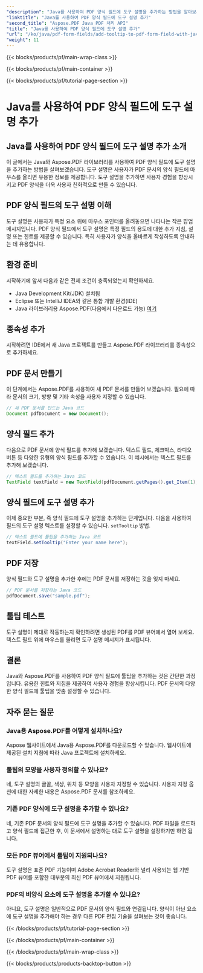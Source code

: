 ```yaml
---
"description": "Java를 사용하여 PDF 양식 필드에 도구 설명을 추가하는 방법을 알아보세요. Aspose.PDF for Java API를 사용하는 단계별 가이드입니다."
"linktitle": "Java를 사용하여 PDF 양식 필드에 도구 설명 추가"
"second_title": "Aspose.PDF Java PDF 처리 API"
"title": "Java를 사용하여 PDF 양식 필드에 도구 설명 추가"
"url": "/ko/java/pdf-form-fields/add-tooltip-to-pdf-form-field-with-java/"
"weight": 11
---
```


{{< blocks/products/pf/main-wrap-class >}}

{{< blocks/products/pf/main-container >}}

{{< blocks/products/pf/tutorial-page-section >}}

# Java를 사용하여 PDF 양식 필드에 도구 설명 추가


## Java를 사용하여 PDF 양식 필드에 도구 설명 추가 소개

이 글에서는 Java와 Aspose.PDF 라이브러리를 사용하여 PDF 양식 필드에 도구 설명을 추가하는 방법을 살펴보겠습니다. 도구 설명은 사용자가 PDF 문서의 양식 필드에 마우스를 올리면 유용한 정보를 제공합니다. 도구 설명을 추가하면 사용자 경험을 향상시키고 PDF 양식을 더욱 사용자 친화적으로 만들 수 있습니다.

## PDF 양식 필드의 도구 설명 이해

도구 설명은 사용자가 특정 요소 위에 마우스 포인터를 올려놓으면 나타나는 작은 팝업 메시지입니다. PDF 양식 필드에서 도구 설명은 특정 필드의 용도에 대한 추가 지침, 설명 또는 힌트를 제공할 수 있습니다. 특히 사용자가 양식을 올바르게 작성하도록 안내하는 데 유용합니다.

## 환경 준비

시작하기에 앞서 다음과 같은 전제 조건이 충족되었는지 확인하세요.

- Java Development Kit(JDK) 설치됨
- Eclipse 또는 IntelliJ IDEA와 같은 통합 개발 환경(IDE)
- Java 라이브러리용 Aspose.PDF(다음에서 다운로드 가능) [여기](https://releases.aspose.com/pdf/java/)

## 종속성 추가

시작하려면 IDE에서 새 Java 프로젝트를 만들고 Aspose.PDF 라이브러리를 종속성으로 추가하세요.

## PDF 문서 만들기

이 단계에서는 Aspose.PDF를 사용하여 새 PDF 문서를 만들어 보겠습니다. 필요에 따라 문서의 크기, 방향 및 기타 속성을 사용자 지정할 수 있습니다.

```java
// 새 PDF 문서를 만드는 Java 코드
Document pdfDocument = new Document();
```

## 양식 필드 추가

다음으로 PDF 문서에 양식 필드를 추가해 보겠습니다. 텍스트 필드, 체크박스, 라디오 버튼 등 다양한 유형의 양식 필드를 추가할 수 있습니다. 이 예시에서는 텍스트 필드를 추가해 보겠습니다.

```java
// 텍스트 필드를 추가하는 Java 코드
TextField textField = new TextField(pdfDocument.getPages().get_Item(1), new Rectangle(100, 100, 200, 30));
```

## 양식 필드에 도구 설명 추가

이제 중요한 부분, 즉 양식 필드에 도구 설명을 추가하는 단계입니다. 다음을 사용하여 필드의 도구 설명 텍스트를 설정할 수 있습니다. `setTooltip` 방법.

```java
// 텍스트 필드에 툴팁을 추가하는 Java 코드
textField.setTooltip("Enter your name here");
```

## PDF 저장

양식 필드와 도구 설명을 추가한 후에는 PDF 문서를 저장하는 것을 잊지 마세요.

```java
// PDF 문서를 저장하는 Java 코드
pdfDocument.save("sample.pdf");
```

## 툴팁 테스트

도구 설명이 제대로 작동하는지 확인하려면 생성된 PDF를 PDF 뷰어에서 열어 보세요. 텍스트 필드 위에 마우스를 올리면 도구 설명 메시지가 표시됩니다.

## 결론

Java와 Aspose.PDF를 사용하여 PDF 양식 필드에 툴팁을 추가하는 것은 간단한 과정입니다. 유용한 힌트와 지침을 제공하여 사용자 경험을 향상시킵니다. PDF 문서의 다양한 양식 필드에 툴팁을 맞춤 설정할 수 있습니다.

## 자주 묻는 질문

### Java용 Aspose.PDF를 어떻게 설치하나요?

Aspose 웹사이트에서 Java용 Aspose.PDF를 다운로드할 수 있습니다. 웹사이트에 제공된 설치 지침에 따라 Java 프로젝트에 설치하세요.

### 툴팁의 모양을 사용자 정의할 수 있나요?

네, 도구 설명의 글꼴, 색상, 위치 등 모양을 사용자 지정할 수 있습니다. 사용자 지정 옵션에 대한 자세한 내용은 Aspose.PDF 문서를 참조하세요.

### 기존 PDF 양식에 도구 설명을 추가할 수 있나요?

네, 기존 PDF 문서의 양식 필드에 도구 설명을 추가할 수 있습니다. PDF 파일을 로드하고 양식 필드에 접근한 후, 이 문서에서 설명하는 대로 도구 설명을 설정하기만 하면 됩니다.

### 모든 PDF 뷰어에서 툴팁이 지원되나요?

도구 설명은 표준 PDF 기능이며 Adobe Acrobat Reader와 널리 사용되는 웹 기반 PDF 뷰어를 포함한 대부분의 최신 PDF 뷰어에서 지원됩니다.

### PDF의 비양식 요소에 도구 설명을 추가할 수 있나요?

아니요, 도구 설명은 일반적으로 PDF 문서의 양식 필드와 연결됩니다. 양식이 아닌 요소에 도구 설명을 추가해야 하는 경우 다른 PDF 편집 기술을 살펴보는 것이 좋습니다.

{{< /blocks/products/pf/tutorial-page-section >}}

{{< /blocks/products/pf/main-container >}}

{{< /blocks/products/pf/main-wrap-class >}}

{{< blocks/products/products-backtop-button >}}